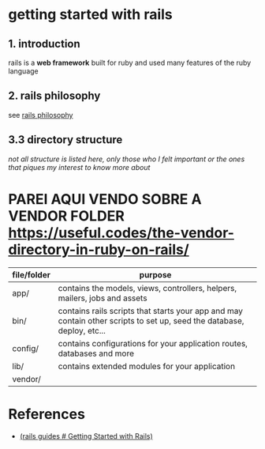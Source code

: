 # getting started with rails

## 1. introduction

rails is a **web framework** built for ruby and used many features of the ruby language




## 2. rails philosophy

see [rails philosophy](./docs/rails%20philosophy.md)




## 3.3 directory structure

_not all structure is listed here, only those who I felt important or the ones that piques my interest to know more about_

# PAREI AQUI VENDO SOBRE A VENDOR FOLDER https://useful.codes/the-vendor-directory-in-ruby-on-rails/

| file/folder | purpose                                                                                                                |
| ----------- | ---------------------------------------------------------------------------------------------------------------------- |
| app/        | contains the models, views, controllers, helpers, mailers, jobs and assets                                             |
| bin/        | contains rails scripts that starts your app and may contain other scripts to set up, seed the database, deploy, etc... |
| config/     | contains configurations for your application routes, databases and more                                                |
| lib/        | contains extended modules for your application                                                                         |
| vendor/     |                                                                                                                        |
# References

- [(rails guides # Getting Started with Rails)](https://guides.rubyonrails.org/getting_started.html)
